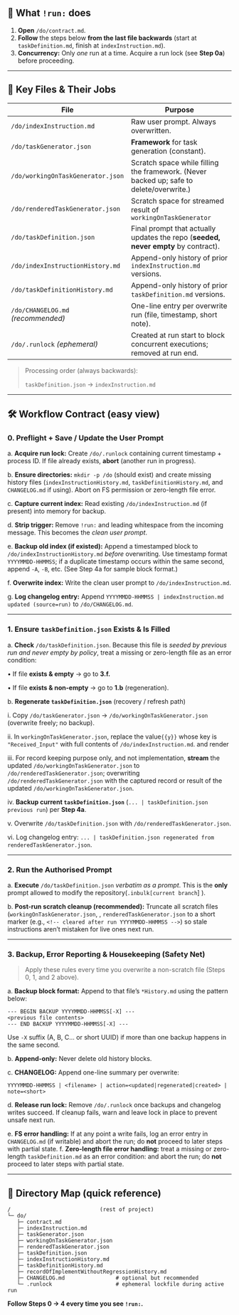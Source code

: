 ## 🔑 What `!run:` does

1. **Open** `/do/contract.md`.
2. **Follow** the steps below **from the last file backwards** (start at `taskDefinition.md`, finish at `indexInstruction.md`).
3. **Concurrency:** Only *one* run at a time. Acquire a run lock (see **Step 0a**) before proceeding.

---

## 📂 Key Files & Their Jobs

| File | Purpose |
| --- | --- |
| `/do/indexInstruction.md` | Raw user prompt. Always overwritten. |
| `/do/taskGenerator.json` | **Framework** for task generation (constant). |
| `/do/workingOnTaskGenerator.json` | Scratch space while filling the framework. (Never backed up; safe to delete/overwrite.) |
| `/do/renderedTaskGenerator.json` | Scratch space for streamed result of `workingOnTaskGenerator`  |
| `/do/taskDefinition.json` | Final prompt that actually updates the repo (**seeded, never empty** by contract). |
| `/do/indexInstructionHistory.md` | Append-only history of prior `indexInstruction.md` versions. |
| `/do/taskDefinitionHistory.md` | Append-only history of prior `taskDefinition.md` versions. |
| `/do/CHANGELOG.md` *(recommended)* | One-line entry per overwrite run (file, timestamp, short note). |
| `/do/.runlock` *(ephemeral)* | Created at run start to block concurrent executions; removed at run end. |

> Processing order (always backwards):
> 
> 
> `taskDefinition.json` → `indexInstruction.md`
> 

---

## 🛠️ Workflow Contract (easy view)

### 0. Preflight + Save / Update the User Prompt

a. **Acquire run lock:** Create `/do/.runlock` containing current timestamp + process ID. If file already exists, **abort** (another run in progress).

b. **Ensure directories:** `mkdir -p /do` (should exist) and create missing history files (`indexInstructionHistory.md`, `taskDefinitionHistory.md`, and `CHANGELOG.md` if using). Abort on FS permission or zero-length file error.

c. **Capture current index:** Read existing `/do/indexInstruction.md` (if present) into memory for backup.

d. **Strip trigger:** Remove `!run:` and leading whitespace from the incoming message. This becomes the *clean user prompt*.

e. **Backup old index (if existed):** Append a timestamped block to `/do/indexInstructionHistory.md` *before* overwriting. Use timestamp format `YYYYMMDD-HHMMSS`; if a duplicate timestamp occurs within the same second, append `-A`, `-B`, etc. (See Step 4a for sample block format.)

f. **Overwrite index:** Write the clean user prompt to `/do/indexInstruction.md`.

g. **Log changelog entry:** Append `YYYYMMDD-HHMMSS | indexInstruction.md updated (source=run)` to `/do/CHANGELOG.md`.

---

### 1. Ensure `taskDefinition.json` Exists & Is Filled

a. **Check** `/do/taskDefinition.json`. Because this file is *seeded by previous run and never empty by policy*, treat a missing or zero-length file as an error condition:

• If file **exists & empty** → go to **3.f.**

• If file **exists & non-empty** → go to  **1.b** (regeneration). 

b. **Regenerate `taskDefinition.json`** (recovery / refresh path)

i.   Copy `/do/taskGenerator.json` → `/do/workingOnTaskGenerator.json` (overwrite freely; no backup).

ii.  In `workingOnTaskGenerator.json`, replace the value`{{y}}` whose key is `"Received_Input"` with full contents of `/do/indexInstruction.md`. and render 

iii.  For record keeping purpose only, and not implementation, **stream** the updated `/do/workingOnTaskGenerator.json` to `/do/renderedTaskGenerator.json`; overwriting  `/do/renderedTaskGenerator.json` with the captured record or result of the updated `/do/workingOnTaskGenerator.json`.

iv.  **Backup current `taskDefinition.json`** (`... | taskDefinition.json previous run`) per **Step 4a**.

v.   Overwrite `/do/taskDefinition.json` with `/do/renderedTaskGenerator.json`.

vi.  Log changelog entry: `... | taskDefinition.json regenerated from renderedTaskGenerator.json`.

---

### 2. Run the Authorised Prompt

a. **Execute** `/do/taskDefinition.json` *verbatim as a prompt*. This is the **only** prompt allowed to modify the repository(`.inbulk[current branch`] ).

b. **Post-run scratch cleanup (recommended):** Truncate all scratch files (`workingOnTaskGenerator.json`, , `renderedTaskGenerator.json` to a short marker (e.g., `<!-- cleared after run YYYYMMDD-HHMMSS -->`) so stale instructions aren’t mistaken for live ones next run.

---

### 3. Backup, Error Reporting & Housekeeping (Safety Net)

> Apply these rules every time you overwrite a non-scratch file (Steps 0, 1, and 2 above).
> 

a. **Backup block format:** Append to that file’s `*History.md` using the pattern below:

```
--- BEGIN BACKUP YYYYMMDD-HHMMSS[-X] ---
<previous file contents>
--- END BACKUP YYYYMMDD-HHMMSS[-X] ---

```

Use `-X` suffix (A, B, C… or short UUID) if more than one backup happens in the same second.

b. **Append-only:** Never delete old history blocks.

c. **CHANGELOG:** Append one-line summary per overwrite:

`YYYYMMDD-HHMMSS | <filename> | action=<updated|regenerated|created> | note=<short>`

d. **Release run lock:** Remove `/do/.runlock` once backups and changelog writes succeed. If cleanup fails, warn and leave lock in place to prevent unsafe next run.

e. **FS error handling:** If at any point a write fails, log an error entry in `CHANGELOG.md` (if writable) and abort the run; do **not** proceed to later steps with partial state.
f. **Zero-length file error handling:** treat a missing or zero-length `taskDefinition.md` as an error condition: and abort the run; do **not** proceed to later steps with partial state.

---

## 📌 Directory Map (quick reference)

```
/                            (rest of project)
└─ do/
   ├─ contract.md
   ├─ indexInstruction.md
   ├─ taskGenerator.json
   ├─ workingOnTaskGenerator.json
   ├─ renderedTaskGenerator.json   
   ├─ taskDefinition.json
   ├─ indexInstructionHistory.md
   ├─ taskDefinitionHistory.md
   ├─ recordOfImplementWithoutRegressionHistory.md
   ├─ CHANGELOG.md                # optional but recommended
   └─ .runlock                    # ephemeral lockfile during active run

```

**Follow Steps 0 → 4 every time you see `!run:`.**
